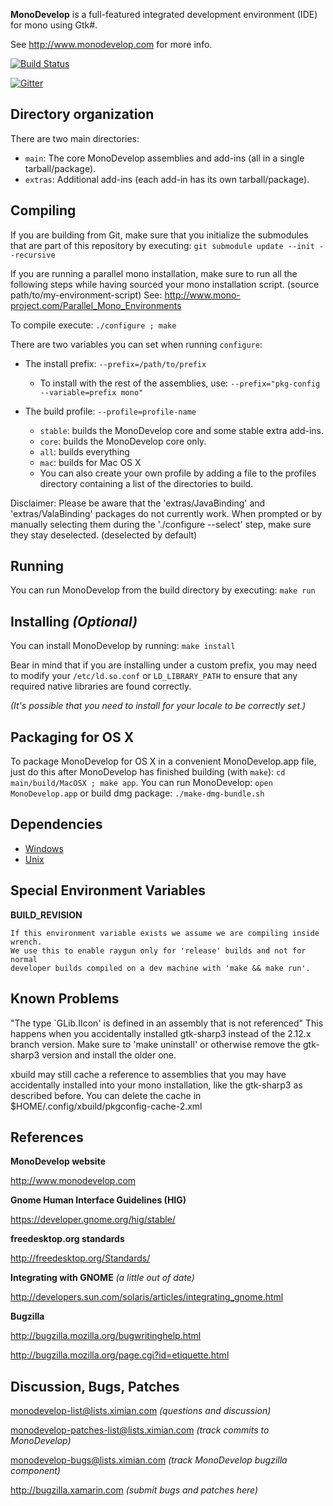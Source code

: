 **MonoDevelop** is a full-featured integrated development environment (IDE) for mono using Gtk#.

See http://www.monodevelop.com for more info.  

[![Build Status](http://jenkins.mono-project.com/job/test-monodevelop-mainline/badge/icon)](http://jenkins.mono-project.com/job/test-monodevelop-mainline/)

[![Gitter](https://badges.gitter.im/Join%20Chat.svg)](https://gitter.im/mono/monodevelop?utm_source=badge&utm_medium=badge&utm_campaign=pr-badge&utm_content=badge)

Directory organization
----------------------

There are two main directories:

 * `main`: The core MonoDevelop assemblies and add-ins (all in a single
    tarball/package).
 * `extras`: Additional add-ins (each add-in has its own
    tarball/package).

Compiling
---------

If you are building from Git, make sure that you initialize the submodules
that are part of this repository by executing:
`git submodule update --init --recursive`

If you are running a parallel mono installation, make sure to run all the following steps
while having sourced your mono installation script. (source path/to/my-environment-script)
See: http://www.mono-project.com/Parallel_Mono_Environments

To compile execute:
`./configure ; make`

There are two variables you can set when running `configure`:

* The install prefix: `--prefix=/path/to/prefix`

  * To install with the rest of the assemblies, use:
  `--prefix="pkg-config --variable=prefix mono"`

* The build profile: `--profile=profile-name`

  * `stable`: builds the MonoDevelop core and some stable extra add-ins.
  * `core`: builds the MonoDevelop core only.
  * `all`: builds everything
  * `mac`: builds for Mac OS X
  * You can also create your own profile by adding a file to the profiles
directory containing a list of the directories to build.

Disclaimer: Please be aware that the 'extras/JavaBinding' and 'extras/ValaBinding' packages do not currently work. When prompted or by manually selecting them during the './configure --select' step, make sure they stay deselected. (deselected by default)

Running
-------

You can run MonoDevelop from the build directory by executing:
`make run`

Installing *(Optional)*
----------

You can install MonoDevelop by running:
`make install`

Bear in mind that if you are installing under a custom prefix, you may need to modify your `/etc/ld.so.conf` or `LD_LIBRARY_PATH` to ensure that any required native libraries are found correctly.

*(It's possible that you need to install for your locale to be
correctly set.)*

Packaging for OS X
-----------------

To package MonoDevelop for OS X in a convenient MonoDevelop.app
file, just do this after MonoDevelop has finished building (with
`make`): `cd main/build/MacOSX ; make app`.
You can run MonoDevelop: `open MonoDevelop.app` or build dmg package: `./make-dmg-bundle.sh`

Dependencies
------------

- [Windows](https://github.com/mono/md-website/blob/gh-pages/developers/building-monodevelop.md#prerequisites-and-source)
- [Unix](http://www.monodevelop.com/developers/building-monodevelop/#linux)

Special Environment Variables
-----------------------------

**BUILD_REVISION**

	If this environment variable exists we assume we are compiling inside wrench.
	We use this to enable raygun only for 'release' builds and not for normal
	developer builds compiled on a dev machine with 'make && make run'.
	

Known Problems
-----------------------------

"The type `GLib.IIcon' is defined in an assembly that is not referenced"
This happens when you accidentally installed gtk-sharp3 instead of the 2.12.x branch version.
Make sure to 'make uninstall' or otherwise remove the gtk-sharp3 version and install the older one.

xbuild may still cache a reference to assemblies that you may have accidentally installed into your mono installation,
like the gtk-sharp3 as described before. You can delete the cache in $HOME/.config/xbuild/pkgconfig-cache-2.xml



References
----------

**MonoDevelop website**

http://www.monodevelop.com

**Gnome Human Interface Guidelines (HIG)**

https://developer.gnome.org/hig/stable/

**freedesktop.org standards**

http://freedesktop.org/Standards/

**Integrating with GNOME** *(a little out of date)*

http://developers.sun.com/solaris/articles/integrating_gnome.html

**Bugzilla**

http://bugzilla.mozilla.org/bugwritinghelp.html

http://bugzilla.mozilla.org/page.cgi?id=etiquette.html

Discussion, Bugs, Patches
-------------------------

monodevelop-list@lists.ximian.com *(questions and discussion)*

monodevelop-patches-list@lists.ximian.com *(track commits to MonoDevelop)*

monodevelop-bugs@lists.ximian.com *(track MonoDevelop bugzilla component)*

http://bugzilla.xamarin.com *(submit bugs and patches here)*

